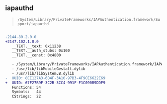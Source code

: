 ## iapauthd

> `/System/Library/PrivateFrameworks/IAPAuthentication.framework/Support/iapauthd`

```diff

-2144.80.2.0.0
+2147.102.1.0.0
   __TEXT.__text: 0x11238
   __TEXT.__auth_stubs: 0x160
   __TEXT.__const: 0x4800

   - /System/Library/PrivateFrameworks/IAPAuthentication.framework/IAPAuthentication
   - /usr/lib/libMobileGestalt.dylib
   - /usr/lib/libSystem.B.dylib
-  UUID: 8EE127A3-6B4F-3A10-97B3-4F9CE6622E69
+  UUID: 67F27B9F-3C2B-3CC4-991F-F1C090B9DDF9
   Functions: 54
   Symbols:   44
   CStrings:  22

```
